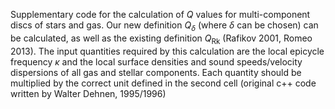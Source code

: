 Supplementary code for the calculation of $Q$ values for multi-component discs of stars and gas. Our new definition $Q_\delta$ (where $\delta$ can be chosen) can be calculated, as well as the existing definition $Q_\mathrm{Rk}$ (Rafikov 2001, Romeo 2013).
The input quantities required by this calculation are the local epicycle frequency $\kappa$ and the local surface densities and sound speeds/velocity dispersions of all gas and stellar components.
Each quantity should be multiplied by the correct unit defined in the second cell (original c++ code written by Walter Dehnen, 1995/1996)
